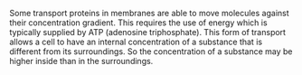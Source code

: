 Some transport proteins in membranes are able to move molecules against their concentration gradient. This requires the use of energy which is typically supplied by ATP (adenosine triphosphate). 
This form of transport allows a cell to have an internal concentration of a substance that is different from its surroundings. So the concentration of a substance may  be higher inside than in the surroundings.